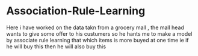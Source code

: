 # Association-Rule-Learning
Here i have worked on the data takn from a grocery mall , the mall head wants to give some offer to his custumers so he hants me to make a model by associate rule learning
that which items is more buyed at one time 
ie if he will buy this then he will also buy this 
